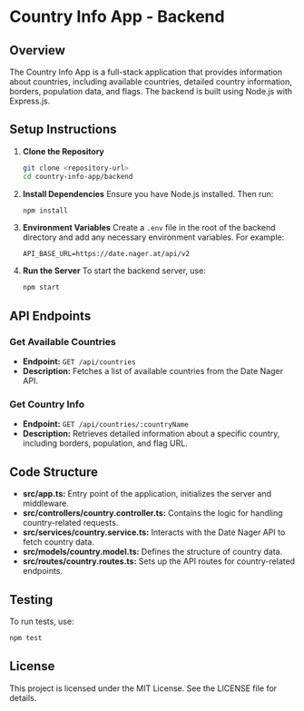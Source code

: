 # Country Info App - Backend

## Overview
The Country Info App is a full-stack application that provides information about countries, including available countries, detailed country information, borders, population data, and flags. The backend is built using Node.js with Express.js.

## Setup Instructions

1. **Clone the Repository**
   ```bash
   git clone <repository-url>
   cd country-info-app/backend
   ```

2. **Install Dependencies**
   Ensure you have Node.js installed. Then run:
   ```bash
   npm install
   ```

3. **Environment Variables**
   Create a `.env` file in the root of the backend directory and add any necessary environment variables. For example:
   ```
   API_BASE_URL=https://date.nager.at/api/v2
   ```

4. **Run the Server**
   To start the backend server, use:
   ```bash
   npm start
   ```

## API Endpoints

### Get Available Countries
- **Endpoint:** `GET /api/countries`
- **Description:** Fetches a list of available countries from the Date Nager API.

### Get Country Info
- **Endpoint:** `GET /api/countries/:countryName`
- **Description:** Retrieves detailed information about a specific country, including borders, population, and flag URL.

## Code Structure
- **src/app.ts:** Entry point of the application, initializes the server and middleware.
- **src/controllers/country.controller.ts:** Contains the logic for handling country-related requests.
- **src/services/country.service.ts:** Interacts with the Date Nager API to fetch country data.
- **src/models/country.model.ts:** Defines the structure of country data.
- **src/routes/country.routes.ts:** Sets up the API routes for country-related endpoints.

## Testing
To run tests, use:
```bash
npm test
```

## License
This project is licensed under the MIT License. See the LICENSE file for details.